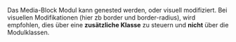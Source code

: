 Das Media-Block Modul kann genested werden, oder visuell modifiziert.
Bei visuellen Modifikationen (hier zb border und border-radius), wird empfohlen, dies über eine __zusätzliche Klasse__ zu steuern und __nicht__ über die Modulklassen.
